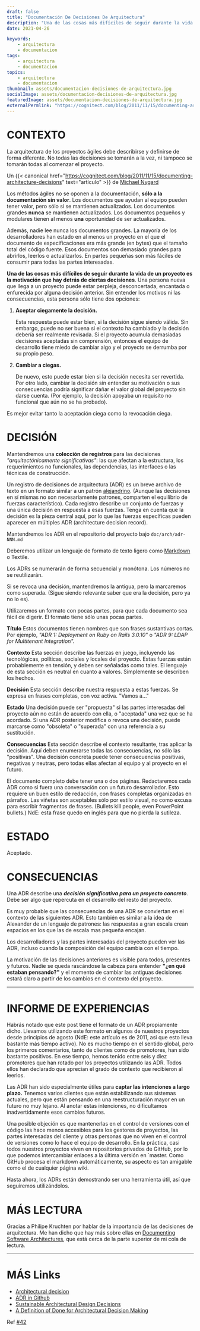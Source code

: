 ```yaml
---
draft: false
title: "Documentación De Decisiones De Arquitectura"
description: "Una de las cosas más difíciles de seguir durante la vida de un proyecto es la motivación que hay detrás de ciertas decisiones. Una persona nueva que llega a un proyecto puede estar perpleja, desconcertada, encantada o enfurecida por alguna decisión anterior. Sin entender los motivos ni las consecuencias, esta persona sólo tiene dos opciones."
date: 2021-04-26

keywords:
    - arquitectura
    - documentacion
tags:
    - arquitectura
    - documentacion
topics:
    - arquitectura
    - documentacion
thumbnail: assets/documentacion-decisiones-de-arquitectura.jpg
socialImage: assets/documentacion-decisiones-de-arquitectura.jpg
featuredImage: assets/documentacion-decisiones-de-arquitectura.jpg
externalPermlink: "https://cognitect.com/blog/2011/11/15/documenting-architecture-decisions"
---
```

# CONTEXTO

La arquitectura de los proyectos ágiles debe describirse y definirse de forma diferente. No todas las decisiones se tomarán a la vez, ni tampoco se tomarán todas al comenzar el proyecto.

<!--more-->

Un {{< canonical href="https://cognitect.com/blog/2011/11/15/documenting-architecture-decisions" text="artículo" >}} de [
Michael Nygard](https://twitter.com/Ruurtjan)

Los métodos ágiles no se oponen a la documentación, **sólo a la documentación sin valor**. Los documentos que ayudan al equipo pueden tener valor, pero sólo si se mantienen actualizados. Los documentos grandes **nunca** se mantienen actualizados. Los documentos pequeños y modulares tienen al menos **una** oportunidad de ser actualizados.

Además, nadie lee nunca los documentos grandes. La mayoría de los desarrolladores han estado en al menos un proyecto en el que el documento de especificaciones era más grande (en bytes) que el tamaño total del código fuente. Esos documentos son demasiado grandes para abrirlos, leerlos o actualizarlos. En partes pequeñas son más fáciles de consumir para todas las partes interesadas.

**Una de las cosas más difíciles de seguir durante la vida de un proyecto es la motivación que hay detrás de ciertas decisiones**. Una persona nueva que llega a un proyecto puede estar perpleja, desconcertada, encantada o enfurecida por alguna decisión anterior. Sin entender los motivos ni las consecuencias, esta persona sólo tiene dos opciones:

1. **Aceptar ciegamente la decisión.**

    Esta respuesta puede estar bien, si la decisión sigue siendo válida. Sin embargo, puede no ser buena si el contexto ha cambiado y la decisión debería ser realmente revisada. Si el proyecto acumula demasiadas decisiones aceptadas sin comprensión, entonces el equipo de desarrollo tiene miedo de cambiar algo y el proyecto se derrumba por su propio peso.

2. **Cambiar a ciegas.**

    De nuevo, esto puede estar bien si la decisión necesita ser revertida. Por otro lado, cambiar la decisión sin entender su motivación o sus consecuencias podría significar dañar el valor global del proyecto sin darse cuenta. (Por ejemplo, la decisión apoyaba un requisito no funcional que aún no se ha probado).

Es mejor evitar tanto la aceptación ciega como la revocación ciega.

# DECISIÓN

Mantendremos una **colección de registros** para las decisiones *"arquitectónicamente significativas"*: las que afectan a la estructura, los requerimientos no funcionales, las dependencias, las interfaces o las técnicas de construcción.

Un registro de decisiones de arquitectura (ADR) es un breve archivo de texto en un formato similar a un patrón [alejandrino](https://es.wikipedia.org/wiki/Alejandrino). (Aunque las decisiones en sí mismas no son necesariamente patrones, comparten el equilibrio de fuerzas característico). Cada registro describe un conjunto de fuerzas y una única decisión en respuesta a esas fuerzas. Tenga en cuenta que la decisión es la pieza central aquí, por lo que las fuerzas específicas pueden aparecer en múltiples ADR (architecture decision record).

Mantendremos los ADR en el repositorio del proyecto bajo `doc/arch/adr-NNN.md`

Deberemos utilizar un lenguaje de formato de texto ligero como [Markdown](https://www.markdownguide.org/) o Textile.

Los ADRs se numerarán de forma secuencial y monótona. Los números no se reutilizarán.

Si se revoca una decisión, mantendremos la antigua, pero la marcaremos como superada. (Sigue siendo relevante saber que era la decisión, pero ya no lo es).

Utilizaremos un formato con pocas partes, para que cada documento sea fácil de digerir. El formato tiene sólo unas pocas partes.

**Título** Estos documentos tienen nombres que son frases sustantivas cortas. Por ejemplo, _"ADR 1: Deployment on Ruby on Rails 3.0.10"_ o _"ADR 9: LDAP for Multitenant Integration"._

**Contexto** Esta sección describe las fuerzas en juego, incluyendo las tecnológicas, políticas, sociales y locales del proyecto. Estas fuerzas están probablemente en tensión, y deben ser señaladas como tales. El lenguaje de esta sección es neutral en cuanto a valores. Simplemente se describen los hechos.

**Decisión** Esta sección describe nuestra respuesta a estas fuerzas. Se expresa en frases completas, con voz activa. "Vamos a..."

**Estado** Una decisión puede ser "propuesta" si las partes interesadas del proyecto aún no están de acuerdo con ella, o "aceptada" una vez que se ha acordado. Si una ADR posterior modifica o revoca una decisión, puede marcarse como "obsoleta" o "superada" con una referencia a su sustitución.

**Consecuencias** Esta sección describe el contexto resultante, tras aplicar la decisión. Aquí deben enumerarse todas las consecuencias, no sólo las "positivas". Una decisión concreta puede tener consecuencias positivas, negativas y neutras, pero todas ellas afectan al equipo y al proyecto en el futuro.

El documento completo debe tener una o dos páginas. Redactaremos cada ADR como si fuera una conversación con un futuro desarrollador. Esto requiere un buen estilo de redacción, con frases completas organizadas en párrafos. Las viñetas son aceptables sólo por estilo visual, no como excusa para escribir fragmentos de frases. (Bullets kill people, even PowerPoint bullets.) NdE: esta frase quedo en inglés para que no pierda la sutileza.

# ESTADO

Aceptado.

# CONSECUENCIAS

Una ADR describe una ***decisión significativa para un proyecto concreto***. Debe ser algo que repercuta en el desarrollo del resto del proyecto.

Es muy probable que las consecuencias de una ADR se conviertan en el contexto de las siguientes ADR. Esto también es similar a la idea de Alexander de un lenguaje de patrones: las respuestas a gran escala crean espacios en los que las de escala mas pequeña encajan.

Los desarrolladores y las partes interesadas del proyecto pueden ver las ADR, incluso cuando la composición del equipo cambia con el tiempo.

La motivación de las decisiones anteriores es visible para todos, presentes y futuros. Nadie se queda rascándose la cabeza para entender **"¿en qué estaban pensando?"** y el momento de cambiar las antiguas decisiones estará claro a partir de los cambios en el contexto del proyecto.

-----

# INFORME DE EXPERIENCIAS

Habrás notado que este post tiene el formato de un ADR propiamente dicho. Llevamos utilizando este formato en algunos de nuestros proyectos desde principios de agosto (NdE: este artículo es de 2011, asi que esto lleva bastante más tiempo activo). No es mucho tiempo en el sentido global, pero los primeros comentarios, tanto de clientes como de promotores, han sido bastante positivos. En ese tiempo, hemos tenido entre seis y diez promotores que han rotado por los proyectos utilizando las ADR. Todos ellos han declarado que aprecian el grado de contexto que recibieron al leerlos.

Las ADR han sido especialmente útiles para **captar las intenciones a largo plazo.** Tenemos varios clientes que están estabilizando sus sistemas actuales, pero que están pensando en una reestructuración mayor en un futuro no muy lejano. Al anotar estas intenciones, no dificultamos inadvertidamente esos cambios futuros.

Una posible objeción es que mantenerlas en el control de versiones con el código las hace menos accesibles para los gestores de proyectos, las partes interesadas del cliente y otras personas que no viven en el control de versiones como lo hace el equipo de desarrollo. En la práctica, casi todos nuestros proyectos viven en repositorios privados de GitHub, por lo que podemos intercambiar enlaces a la última versión en `master. Como GitHub procesa el markdown automáticamente, su aspecto es tan amigable como el de cualquier página wiki.

Hasta ahora, los ADRs están demostrando ser una herramienta útil, así que seguiremos utilizándolos.

# MÁS LECTURA

Gracias a Philipe Kruchten por hablar de la importancia de las decisiones de arquitectura. Me han dicho que hay más sobre ellas en [Documenting Software Architectures](https://resources.sei.cmu.edu/library/asset-view.cfm?assetID=30386), que está cerca de la parte superior de mi cola de lectura.

-----

# MÁS Links

- [Architectural decision](https://en.wikipedia.org/wiki/Architectural_decision)
- [ADR in Github](https://adr.github.io/)
- [Sustainable Architectural Design Decisions](https://www.infoq.com/articles/sustainable-architectural-design-decisions/)
- [A Definition of Done for Architectural Decision Making](https://www.ozimmer.ch/practices/2020/05/22/ADDefinitionOfDone.html)

Ref [#42](https://github.com/sysarmy/blog/pull/42)
